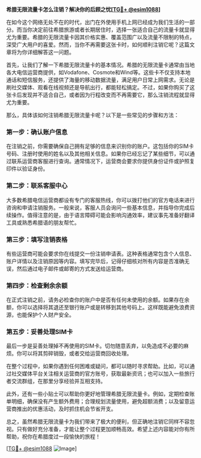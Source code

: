 **希腊无限流量卡怎么注销？解决你的后顾之忧[[TG💪+ @esim1088](https://t.me/s/esim1088)]**

在如今这个网络无处不在的时代，出门在外使用手机上网已经成为我们生活的一部分。而当你决定前往希腊旅游或者长期居住时，选择一张适合自己的流量卡就显得尤为重要。希腊的无限流量卡因其价格实惠、覆盖范围广以及流量不限制的特点，深受广大用户的喜爱。然而，当你不再需要这张卡时，如何顺利注销它呢？这篇文章将为你详细解答这一问题。

首先，让我们了解一下希腊无限流量卡的基本情况。希腊的无限流量卡通常由当地各大电信运营商提供，如Vodafone、Cosmote和Wind等。这些卡不仅支持本地通话和短信服务，还提供了海量的移动数据流量，满足用户日常上网需求。无论是刷社交媒体、观看在线视频还是导航出行，都能轻松搞定。不过，如果你购买了这张卡后发现并不适合自己，或者因为行程改变而不再需要它，那么注销流程就显得尤为重要。

那么，具体该如何注销希腊无限流量卡呢？以下是一些常见的步骤和方法：

### **第一步：确认账户信息**
在注销之前，你需要确保自己拥有足够的信息来识别你的账户。这包括你的SIM卡号码、注册时使用的姓名以及其他相关信息。如果你已经忘记了某些细节，可以通过联系运营商客服进行查询。通常情况下，运营商会要求你提供身份证件或护照复印件以验证身份。

### **第二步：联系客服中心**
大多数希腊电信运营商都设有专门的客服热线，你可以拨打他们的官方电话来进行咨询和申请注销服务。一般来说，客服人员会询问一些基本信息，并指导你完成后续操作。值得注意的是，由于语言障碍可能会影响沟通效率，建议事先准备好翻译工具或熟悉希腊语的朋友帮忙。

### **第三步：填写注销表格**
有些运营商可能会要求你在线提交一份注销申请表。这种表格通常包含个人信息、账户详情以及注销原因等内容。填写完毕后，记得仔细核对所有内容是否准确无误，然后通过电子邮件或邮寄的方式发送给运营商。

### **第四步：检查剩余余额**
在正式注销之前，请务必检查你的账户中是否有任何未使用的余额。如果存在余额，你可以选择将其退还至银行账户或是转移到其他号码上。这样既能避免浪费资源，也能保护个人财产安全。

### **第五步：妥善处理SIM卡**
最后一步是妥善处理掉不再使用的SIM卡。切勿随意丢弃，以免造成不必要的麻烦。你可以将其剪碎销毁，或者交给运营商回收处理。

在整个过程中，如果你遇到任何困难或疑问，都可以随时寻求帮助。比如，可以通过社交媒体平台关注相关运营商的官方账号，获取最新资讯；也可以加入一些旅行者交流群组，在那里分享经验并互相支持。

此外，还有一些小贴士可以帮助你更好地管理希腊无限流量卡。例如，定期检查账单明细，确保没有产生额外费用；合理规划流量使用，避免超额消费；以及留意运营商推出的优惠活动，及时抓住机会节省开支。

总之，虽然希腊无限流量卡为我们带来了极大的便利，但正确地注销它同样不容忽视。只有做好充分准备，才能让整个过程更加顺畅高效。希望上述内容能对你有所帮助，祝你在希腊度过一段愉快的旅程！

[[TG💪+ @esim1088](https://t.me/s/esim1088) ![Image](https://i.postimg.cc/4NQfJmqS/Snipaste-2025-05-13-00-14-12.png)]